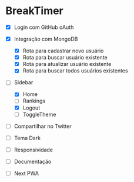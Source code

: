 # BreakTimer

- [X] Login com GitHub oAuth
- [X] Integração com MongoDB
  - [X] Rota para cadastrar novo usuário
  - [X] Rota para buscar usuário existente
  - [X] Rota para atualizar usuário existente
  - [X] Rota para buscar todos usuários existentes
- [ ] Sidebar
  - [X] Home
  - [ ] Rankings
  - [X] Logout
  - [ ] ToggleTheme
- [ ] Compartilhar no Twitter
  
- [ ] Tema Dark
- [ ] Responsividade
- [ ] Documentação


- [ ] Next PWA
